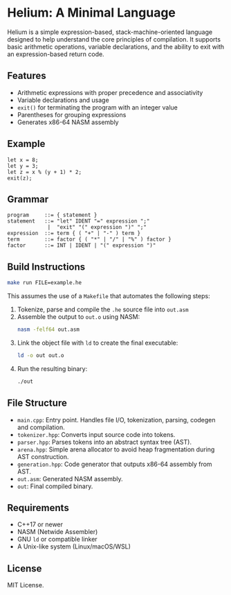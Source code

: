 # Helium: A Minimal Language

Helium is a simple expression-based, stack-machine-oriented language designed to help understand the core principles of compilation. It supports basic arithmetic operations, variable declarations, and the ability to exit with an expression-based return code.

## Features

- Arithmetic expressions with proper precedence and associativity
- Variable declarations and usage
- `exit()` for terminating the program with an integer value
- Parentheses for grouping expressions
- Generates x86-64 NASM assembly

## Example

```helium
let x = 8;
let y = 3;
let z = x % (y + 1) * 2;
exit(z);
```

## Grammar

```ebnf
program     ::= { statement }
statement   ::= "let" IDENT "=" expression ";" 
             |  "exit" "(" expression ")" ";"
expression  ::= term { ( "+" | "-" ) term }
term        ::= factor { ( "*" | "/" | "%" ) factor }
factor      ::= INT | IDENT | "(" expression ")"
```

## Build Instructions

```sh
make run FILE=example.he
```

This assumes the use of a `Makefile` that automates the following steps:

1. Tokenize, parse and compile the `.he` source file into `out.asm`
2. Assemble the output to `out.o` using NASM:
   ```bash
   nasm -felf64 out.asm
   ```
3. Link the object file with `ld` to create the final executable:
   ```bash
   ld -o out out.o
   ```
4. Run the resulting binary:
   ```bash
   ./out
   ```

## File Structure

- `main.cpp`: Entry point. Handles file I/O, tokenization, parsing, codegen and compilation.
- `tokenizer.hpp`: Converts input source code into tokens.
- `parser.hpp`: Parses tokens into an abstract syntax tree (AST).
- `arena.hpp`: Simple arena allocator to avoid heap fragmentation during AST construction.
- `generation.hpp`: Code generator that outputs x86-64 assembly from AST.
- `out.asm`: Generated NASM assembly.
- `out`: Final compiled binary.

## Requirements

- C++17 or newer
- NASM (Netwide Assembler)
- GNU `ld` or compatible linker
- A Unix-like system (Linux/macOS/WSL)

## License

MIT License.